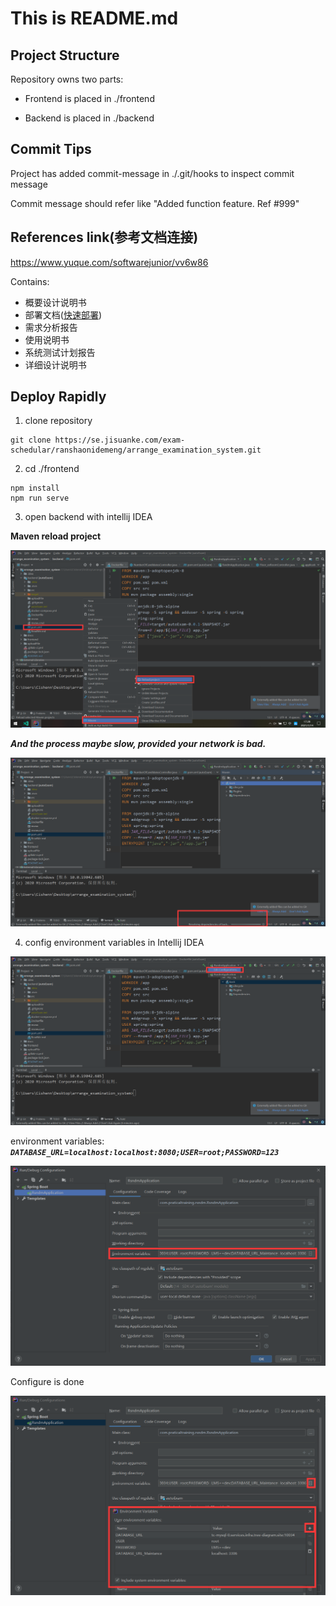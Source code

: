 This is README.md
===================

## Project Structure
Repository owns two parts:

- Frontend is placed in ./frontend

- Backend is placed in ./backend

## Commit Tips
Project has added commit-message in ./.git/hooks to inspect commit message

Commit message should refer like "Added function feature. Ref #999"

## References link(参考文档连接)

https://www.yuque.com/softwarejunior/vv6w86

Contains:

- 概要设计说明书
- 部署文档([快速部署](#deploy-rapidly))
- 需求分析报告
- 使用说明书
- 系统测试计划报告
- 详细设计说明书

## Deploy Rapidly

1. clone repository

```shell
git clone https://se.jisuanke.com/exam-schedular/ranshaonidemeng/arrange_examination_system.git
```

2. cd ./frontend

```shell
npm install
npm run serve
```

3. open backend with intellij IDEA

**Maven reload project**

![image-20210114172849619](./docs/assets/image-20210114172849619.png)



***And the process maybe slow, provided your network is bad.***

![image-20210114173126406](./docs/assets/image-20210114173126406.png)

4. config environment variables in Intellij IDEA

![image-20210114173343654](./docs/assets/image-20210114173343654.png)



environment variables: ***`DATABASE_URL=localhost:localhost:8080;USER=root;PASSWORD=123`***

![image-20210114173404309](./docs/assets/image-20210114173404309.png)



Configure is done

![image-20210114173645264](./docs/assets/image-20210114173645264.png)
